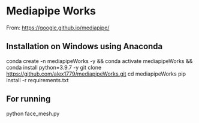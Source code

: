 # Mediapipe Works
From: https://google.github.io/mediapipe/

## Installation on Windows using Anaconda
conda create -n mediapipeWorks -y && conda activate mediapipeWorks && conda install python=3.9.7 -y
git clone https://github.com/alex1779/mediapipeWorks.git
cd mediapipeWorks
pip install -r requirements.txt

## For running
python face_mesh.py

